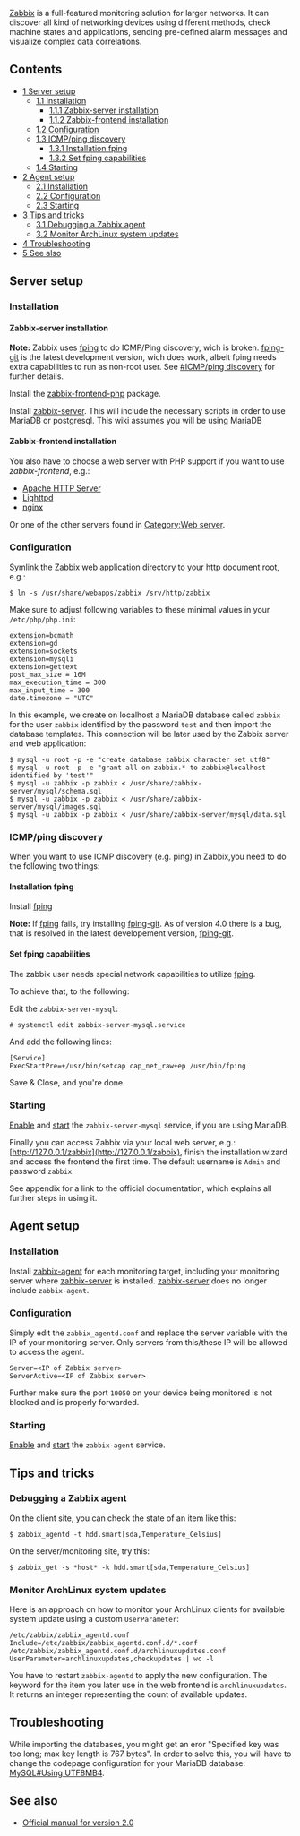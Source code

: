 [Zabbix](http://zabbix.com) is a full-featured monitoring solution for larger networks. It can discover all kind of networking devices using different methods, check machine states and applications, sending pre-defined alarm messages and visualize complex data correlations.

## Contents

*   [1 Server setup](#Server_setup)
    *   [1.1 Installation](#Installation)
        *   [1.1.1 Zabbix-server installation](#Zabbix-server_installation)
        *   [1.1.2 Zabbix-frontend installation](#Zabbix-frontend_installation)
    *   [1.2 Configuration](#Configuration)
    *   [1.3 ICMP/ping discovery](#ICMP.2Fping_discovery)
        *   [1.3.1 Installation fping](#Installation_fping)
        *   [1.3.2 Set fping capabilities](#Set_fping_capabilities)
    *   [1.4 Starting](#Starting)
*   [2 Agent setup](#Agent_setup)
    *   [2.1 Installation](#Installation_2)
    *   [2.2 Configuration](#Configuration_2)
    *   [2.3 Starting](#Starting_2)
*   [3 Tips and tricks](#Tips_and_tricks)
    *   [3.1 Debugging a Zabbix agent](#Debugging_a_Zabbix_agent)
    *   [3.2 Monitor ArchLinux system updates](#Monitor_ArchLinux_system_updates)
*   [4 Troubleshooting](#Troubleshooting)
*   [5 See also](#See_also)

## Server setup

### Installation

#### Zabbix-server installation

**Note:** Zabbix uses [fping](https://www.archlinux.org/packages/?name=fping) to do ICMP/Ping discovery, wich is broken. [fping-git](https://aur.archlinux.org/packages/fping-git/) is the latest development version, wich does work, albeit fping needs extra capabilities to run as non-root user. See [#ICMP/ping discovery](#ICMP.2Fping_discovery) for further details.

Install the [zabbix-frontend-php](https://www.archlinux.org/packages/?name=zabbix-frontend-php) package.

Install [zabbix-server](https://www.archlinux.org/packages/?name=zabbix-server). This will include the necessary scripts in order to use MariaDB or postgresql. This wiki assumes you will be using MariaDB

#### Zabbix-frontend installation

You also have to choose a web server with PHP support if you want to use *zabbix-frontend*, e.g.:

*   [Apache HTTP Server](/index.php/Apache_HTTP_Server "Apache HTTP Server")
*   [Lighttpd](/index.php/Lighttpd "Lighttpd")
*   [nginx](/index.php/Nginx "Nginx")

Or one of the other servers found in [Category:Web server](/index.php/Category:Web_server "Category:Web server").

### Configuration

Symlink the Zabbix web application directory to your http document root, e.g.:

```
$ ln -s /usr/share/webapps/zabbix /srv/http/zabbix

```

Make sure to adjust following variables to these minimal values in your `/etc/php/php.ini`:

```
extension=bcmath
extension=gd
extension=sockets
extension=mysqli
extension=gettext
post_max_size = 16M
max_execution_time = 300
max_input_time = 300
date.timezone = "UTC"

```

In this example, we create on localhost a MariaDB database called `zabbix` for the user `zabbix` identified by the password `test` and then import the database templates. This connection will be later used by the Zabbix server and web application:

```
$ mysql -u root -p -e "create database zabbix character set utf8"
$ mysql -u root -p -e "grant all on zabbix.* to zabbix@localhost identified by 'test'"
$ mysql -u zabbix -p zabbix < /usr/share/zabbix-server/mysql/schema.sql
$ mysql -u zabbix -p zabbix < /usr/share/zabbix-server/mysql/images.sql
$ mysql -u zabbix -p zabbix < /usr/share/zabbix-server/mysql/data.sql

```

### ICMP/ping discovery

When you want to use ICMP discovery (e.g. ping) in Zabbix,you need to do the following two things:

#### Installation fping

Install [fping](https://www.archlinux.org/packages/?name=fping)

**Note:** If [fping](https://www.archlinux.org/packages/?name=fping) fails, try installing [fping-git](https://aur.archlinux.org/packages/fping-git/). As of version 4.0 there is a bug, that is resolved in the latest developement version, [fping-git](https://aur.archlinux.org/packages/fping-git/).

#### Set fping capabilities

The zabbix user needs special network capabilities to utilize [fping](https://www.archlinux.org/packages/?name=fping).

To achieve that, to the following:

Edit the `zabbix-server-mysql`:

 `# systemctl edit zabbix-server-mysql.service` 

And add the following lines:

```
[Service]
ExecStartPre=+/usr/bin/setcap cap_net_raw+ep /usr/bin/fping
```

Save & Close, and you're done.

### Starting

[Enable](/index.php/Enable "Enable") and [start](/index.php/Start "Start") the `zabbix-server-mysql` service, if you are using MariaDB.

Finally you can access Zabbix via your local web server, e.g.: [http://127.0.0.1/zabbix](http://127.0.0.1/zabbix), finish the installation wizard and access the frontend the first time. The default username is `Admin` and password `zabbix`.

See appendix for a link to the official documentation, which explains all further steps in using it.

## Agent setup

### Installation

Install [zabbix-agent](https://www.archlinux.org/packages/?name=zabbix-agent) for each monitoring target, including your monitoring server where [zabbix-server](https://www.archlinux.org/packages/?name=zabbix-server) is installed. [zabbix-server](https://www.archlinux.org/packages/?name=zabbix-server) does no longer include `zabbix-agent`.

### Configuration

Simply edit the `zabbix_agentd.conf` and replace the server variable with the IP of your monitoring server. Only servers from this/these IP will be allowed to access the agent.

```
Server=<IP of Zabbix server>
ServerActive=<IP of Zabbix server>

```

Further make sure the port `10050` on your device being monitored is not blocked and is properly forwarded.

### Starting

[Enable](/index.php/Enable "Enable") and [start](/index.php/Start "Start") the `zabbix-agent` service.

## Tips and tricks

### Debugging a Zabbix agent

On the client site, you can check the state of an item like this:

```
$ zabbix_agentd -t hdd.smart[sda,Temperature_Celsius]

```

On the server/monitoring site, try this:

```
$ zabbix_get -s *host* -k hdd.smart[sda,Temperature_Celsius]

```

### Monitor ArchLinux system updates

Here is an approach on how to monitor your ArchLinux clients for available system update using a custom `UserParameter`:

 `/etc/zabbix/zabbix_agentd.conf`  `Include=/etc/zabbix/zabbix_agentd.conf.d/*.conf`  `/etc/zabbix/zabbix_agentd.conf.d/archlinuxupdates.conf`  `UserParameter=archlinuxupdates,checkupdates | wc -l` 

You have to restart `zabbix-agentd` to apply the new configuration. The keyword for the item you later use in the web frontend is `archlinuxupdates`. It returns an integer representing the count of available updates.

## Troubleshooting

While importing the databases, you might get an eror "Specified key was too long; max key length is 767 bytes". In order to solve this, you will have to change the codepage configuration for your MariaDB database: [MySQL#Using UTF8MB4](/index.php/MySQL#Using_UTF8MB4 "MySQL").

## See also

*   [Official manual for version 2.0](https://www.zabbix.com/documentation/doku.php?id=2.0)